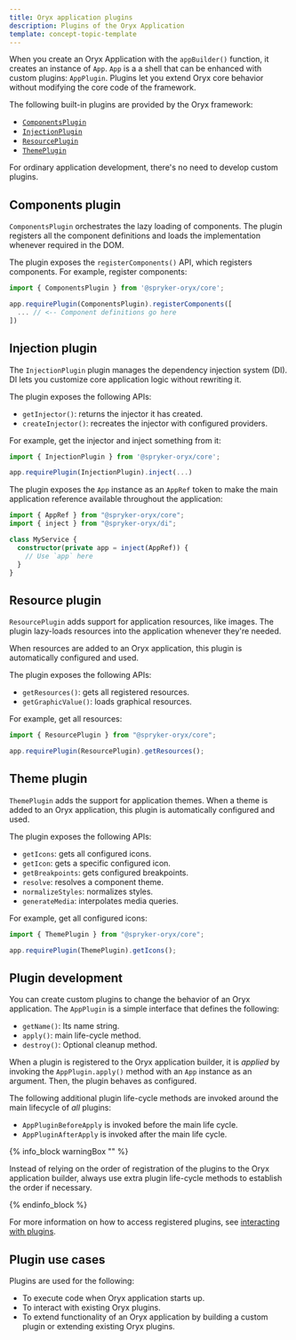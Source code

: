 ```yaml
---
title: Oryx application plugins
description: Plugins of the Oryx Application
template: concept-topic-template
---
```


When you create an Oryx Application with the `appBuilder()` function, it creates an instance of `App`. `App` is a a shell that can be enhanced with custom plugins: `AppPlugin`. Plugins let you extend Oryx core behavior without modifying the core code of the framework.

The following built-in plugins are provided by the Oryx framework:

- [`ComponentsPlugin`](#components-plugin)
- [`InjectionPlugin`](#injection-plugin)
- [`ResourcePlugin`](#resource-plugin)
- [`ThemePlugin`](#theme-plugin)

For ordinary application development, there's no need to develop custom plugins.

## Components plugin

`ComponentsPlugin` orchestrates the lazy loading of components. The plugin registers all the component definitions and loads the implementation whenever required in the DOM.

The plugin exposes the `registerComponents()` API, which registers components. For example, register components:

```ts
import { ComponentsPlugin } from '@spryker-oryx/core';

app.requirePlugin(ComponentsPlugin).registerComponents([
  ... // <-- Component definitions go here
])
```

## Injection plugin

The `InjectionPlugin` plugin manages the dependency injection system (DI). DI lets you customize core application logic without rewriting it.

The plugin exposes the following APIs:

- `getInjector()`: returns the injector it has created.
- `createInjector()`: recreates the injector with configured providers.

For example, get the injector and inject something from it:

```ts
import { InjectionPlugin } from '@spryker-oryx/core';

app.requirePlugin(InjectionPlugin).inject(...)
```

The plugin exposes the `App` instance as an `AppRef` token to make the main application reference available throughout the application:

```ts
import { AppRef } from "@spryker-oryx/core";
import { inject } from "@spryker-oryx/di";

class MyService {
  constructor(private app = inject(AppRef)) {
    // Use `app` here
  }
}
```

## Resource plugin

`ResourcePlugin` adds support for application resources, like images. The plugin lazy-loads resources into the application whenever they're needed.

When resources are added to an Oryx application, this plugin is automatically configured and used.

The plugin exposes the following APIs:

- `getResources()`: gets all registered resources.
- `getGraphicValue()`: loads graphical resources.

For example, get all resources:

```ts
import { ResourcePlugin } from "@spryker-oryx/core";

app.requirePlugin(ResourcePlugin).getResources();
```

## Theme plugin

`ThemePlugin` adds the support for application themes. When a theme is added to an Oryx application, this plugin is automatically configured and used.

The plugin exposes the following APIs:

- `getIcons`: gets all configured icons.
- `getIcon`: gets a specific configured icon.
- `getBreakpoints`: gets configured breakpoints.
- `resolve`: resolves a component theme.
- `normalizeStyles`: normalizes styles.
- `generateMedia`: interpolates media queries.

For example, get all configured icons:

```ts
import { ThemePlugin } from "@spryker-oryx/core";

app.requirePlugin(ThemePlugin).getIcons();
```

## Plugin development

You can create custom plugins to change the behavior of an Oryx application. The `AppPlugin` is a simple interface that defines the following:

- `getName()`: Its name string.
- `apply()`: main life-cycle method.
- `destroy()`: Optional cleanup method.

When a plugin is registered to the Oryx application builder, it is _applied_ by invoking the `AppPlugin.apply()` method with an `App` instance as an argument. Then, the plugin behaves as configured.

The following additional plugin life-cycle methods are invoked around the main lifecycle of _all_ plugins:

- `AppPluginBeforeApply` is invoked before the main life cycle.
- `AppPluginAfterApply` is invoked after the main life cycle.

{% info_block warningBox "" %}

Instead of relying on the order of registration of the plugins to the Oryx application builder, always use extra plugin life-cycle methods to establish the order if necessary.

{% endinfo_block %}


For more information on how to access registered plugins, see [interacting with plugins](./app.md#interacting-with-plugins).

## Plugin use cases

Plugins are used for the following:

- To execute code when Oryx application starts up.
- To interact with existing Oryx plugins.
- To extend functionality of an Oryx application by building a custom plugin or extending existing Oryx plugins.
